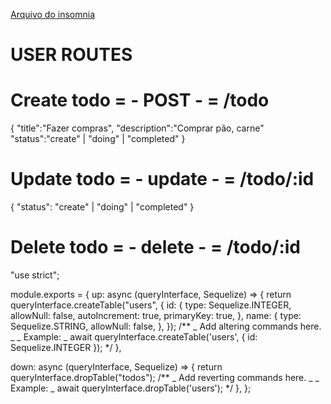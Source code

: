<a href="https://drive.google.com/file/d/1iTgqMVl6A96djCWV6Adepxt2IbIHckBI/view?usp=sharing" target="_blank">Arquivo do insomnia</a>

# USER ROUTES

# Create todo = - POST - = /todo

{
"title":"Fazer compras",
"description":"Comprar pão, carne"
"status":"create" | "doing" | "completed"
}

# Update todo = - update - = /todo/:id

{
"status": "create" | "doing" | "completed"
}

# Delete todo = - delete - = /todo/:id

"use strict";

module.exports = {
up: async (queryInterface, Sequelize) => {
return queryInterface.createTable("users", {
id: {
type: Sequelize.INTEGER,
allowNull: false,
autoIncrement: true,
primaryKey: true,
},
name: {
type: Sequelize.STRING,
allowNull: false,
},
});
/\*\*
_ Add altering commands here.
_
_ Example:
_ await queryInterface.createTable('users', { id: Sequelize.INTEGER });
\*/
},

down: async (queryInterface, Sequelize) => {
return queryInterface.dropTable("todos");
/\*\*
_ Add reverting commands here.
_
_ Example:
_ await queryInterface.dropTable('users');
\*/
},
};
